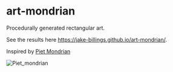 # art-mondrian #
Procedurally generated rectangular art.

See the results here https://jake-billings.github.io/art-mondrian/.

Inspired by [Piet Mondrian](https://en.wikipedia.org/wiki/Piet_Mondrian)

![Piet_mondrian](https://upload.wikimedia.org/wikipedia/commons/thumb/3/36/Tableau_I%2C_by_Piet_Mondriaan.jpg/1280px-Tableau_I%2C_by_Piet_Mondriaan.jpg)
